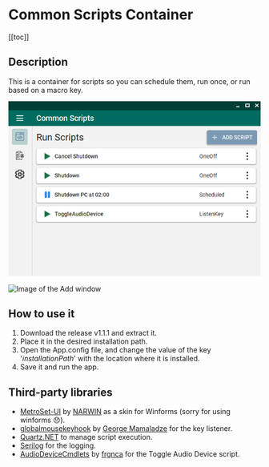# Common Scripts Container

[[toc]]

## Description

This is a container for scripts so you can schedule them, run once, or run based on a macro key.

![Image of the Main window](./img/MainForm.png)

![Image of the Add window](./img/AddOneOffScript.png)

## How to use it

1. Download the release v1.1.1 and extract it.
2. Place it in the desired installation path.
3. Open the App.config file, and change the value of the key '_installationPath_' with the location where it is installed.
4. Save it and run the app.

## Third-party libraries

- [MetroSet-UI](https://github.com/N-a-r-w-i-n/MetroSet-UI) by [NARWIN](https://github.com/N-a-r-w-i-n/) as a skin for Winforms (sorry for using winforms 😞).
- [globalmousekeyhook](https://github.com/gmamaladze/globalmousekeyhook) by [George Mamaladze](https://github.com/gmamaladze) for the key listener.
- [Quartz.NET](https://github.com/quartznet/quartznet) to manage script execution.
- [Serilog](https://github.com/serilog/serilog) for the logging.
- [AudioDeviceCmdlets](https://github.com/frgnca/AudioDeviceCmdlets) by [frgnca](https://github.com/frgnca) for the Toggle Audio Device script.
